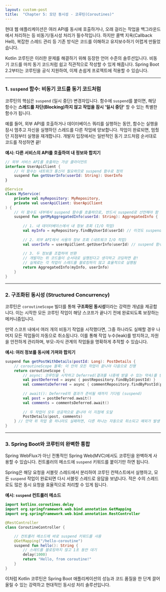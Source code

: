 ```yaml
---
layout: custom-post
title:  "Chapter 5: 모던 동시성 - 코루틴(Coroutines)"
---
```


현대 웹 애플리케이션은 여러 API를 동시에 호출하거나, 오래 걸리는 작업을 백그라운드에서 처리하는 등 비동기/동시성 처리가 필수적입니다. 하지만 콜백 지옥(Callback Hell), 복잡한 스레드 관리 등 기존 방식은 코드를 이해하고 유지보수하기 어렵게 만들었습니다.

Kotlin 코루틴은 이러한 문제를 해결하기 위해 등장한 언어 수준의 솔루션입니다. 비동기 코드를 마치 동기 코드처럼 쉽고 직관적으로 작성할 수 있게 해줍니다. Spring Boot 2.2부터는 코루틴을 공식 지원하여, 이제 손쉽게 프로젝트에 적용할 수 있습니다.

---

### 1. `suspend` 함수: 비동기 코드를 동기 코드처럼

코루틴의 핵심은 `suspend` (일시 중단) 변경자입니다. 함수에 `suspend`를 붙이면, 해당 함수는 **스레드를 차단(Blocking)하지 않고 작업을 잠시 '일시 중단'** 할 수 있는 특별한 함수가 됩니다.

예를 들어, 외부 API를 호출하거나 데이터베이스 쿼리를 실행하는 동안, 함수는 실행을 잠시 멈추고 자신을 실행하던 스레드를 다른 작업에 양보합니다. 작업이 완료되면, 멈췄던 지점부터 실행을 재개합니다. 개발자 입장에서는 일반적인 동기 코드처럼 순서대로 코드를 작성하면 끝!

**예시: 다른 서비스의 API를 호출하여 내 정보와 합치기**

```kotlin
// 외부 서비스 API를 호출하는 가상 클라이언트
interface UserApiClient {
    // 이 함수는 네트워크 통신이 필요하므로 suspend 함수로 정의
    suspend fun getUserInfo(userId: String): UserInfo
}

@Service
class MyService(
    private val myRepository: MyRepository,
    private val userApiClient: UserApiClient
) {
    // 이 함수도 내부에서 suspend 함수를 호출하므로, 반드시 suspend로 선언해야 함
    suspend fun getMyAggregatedInfo(userId: String): AggregatedInfo {
        
        // 1. 내 데이터베이스에서 내 정보 조회 (I/O 작업)
        val myInfo = myRepository.findByUserId(userId) // 이것도 suspend 함수라고 가정
        
        // 2. 외부 API에서 사용자 정보 조회 (네트워크 I/O 작업)
        val userInfo = userApiClient.getUserInfo(userId) // suspend 함수 호출
        
        // 3. 두 정보를 조합하여 반환
        // 개발자는 위 코드들이 순서대로 실행된다고 생각하고 코딩하면 끝!
        // 실제로는 각 작업이 스레드를 블로킹하지 않고 효율적으로 실행됨
        return AggregatedInfo(myInfo, userInfo)
    }
}
```

---

### 2. 구조화된 동시성 (Structured Concurrency)

코루틴은 `coroutineScope` 빌더를 통해 **구조화된 동시성**이라는 강력한 개념을 제공합니다. 이는 시작한 모든 코루틴 작업이 해당 스코프가 끝나기 전에 완료되도록 보장하는 메커니즘입니다.

만약 스코프 내에서 여러 개의 비동기 작업을 시작했다면, 그중 하나라도 실패할 경우 나머지 모든 작업들이 자동으로 취소됩니다. 이를 통해 작업 누수(leak)를 방지하고, 자원을 안전하게 관리하며, 부모-자식 관계의 작업들을 명확하게 추적할 수 있습니다.

**예시: 여러 정보를 동시에 가져와 합치기**

```kotlin
suspend fun getPostWithDetails(postId: Long): PostDetails {
    // coroutineScope 블록: 이 안의 모든 작업이 끝나야 다음으로 진행
    return coroutineScope {
        // async: 코루틴을 시작하고 Deferred(결과를 나중에 받을 수 있는 약속)를 반환
        val postDeferred = async { postRepository.findById(postId) }
        val commentsDeferred = async { commentRepository.findByPostId(postId) }
        
        // await(): Deferred의 결과가 준비될 때까지 기다림 (suspend)
        val post = postDeferred.await()
        val comments = commentsDeferred.await()
        
        // 두 작업이 모두 성공적으로 끝나야 이 지점에 도달
        PostDetails(post, comments)
    } // 만약 위 작업 중 하나라도 실패하면, 다른 하나는 자동으로 취소되고 예외가 발생
}
```

---

### 3. Spring Boot와 코루틴의 완벽한 통합

Spring WebFlux가 아닌 전통적인 Spring Web(MVC)에서도 코루틴을 완벽하게 사용할 수 있습니다. 컨트롤러의 메소드에 `suspend` 키워드를 붙이기만 하면 됩니다.

Spring은 해당 요청을 서블릿 스레드에서 분리하여 코루틴 컨텍스트에서 실행하고, 모든 `suspend` 작업이 완료되면 다시 서블릿 스레드로 응답을 보냅니다. 적은 수의 스레드로도 많은 동시 요청을 효율적으로 처리할 수 있게 됩니다.

**예시: `suspend` 컨트롤러 메소드**

```kotlin
import kotlinx.coroutines.delay
import org.springframework.web.bind.annotation.GetMapping
import org.springframework.web.bind.annotation.RestController

@RestController
class CoroutineController {

    // 컨트롤러 메소드에 바로 suspend 키워드를 사용
    @GetMapping("/hello-coroutine")
    suspend fun hello(): String {
        // 스레드를 블로킹하지 않고 1초 동안 대기
        delay(1000) 
        return "Hello, from coroutine!"
    }
}
```
이처럼 Kotlin 코루틴은 Spring Boot 애플리케이션의 성능과 코드 품질을 한 단계 끌어올릴 수 있는 강력하고 현대적인 동시성 처리 솔루션입니다. 